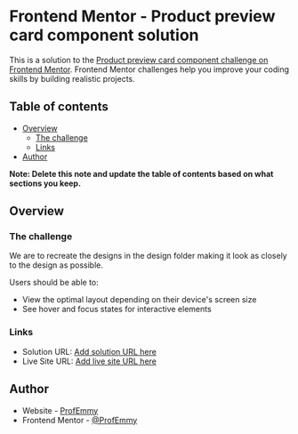 # Frontend Mentor - Product preview card component solution

This is a solution to the [Product preview card component challenge on Frontend Mentor](https://www.frontendmentor.io/challenges/product-preview-card-component-GO7UmttRfa). Frontend Mentor challenges help you improve your coding skills by building realistic projects. 

## Table of contents

- [Overview](#overview)
  - [The challenge](#the-challenge)
  - [Links](#links)
- [Author](#author)

**Note: Delete this note and update the table of contents based on what sections you keep.**

## Overview

### The challenge

We are to recreate the designs in the design folder making it look as closely to the design as possible.

Users should be able to:

- View the optimal layout depending on their device's screen size
- See hover and focus states for interactive elements

### Links

- Solution URL: [Add solution URL here](https://GitHub.com/ProfEmmy/Product-Preview-Card)
- Live Site URL: [Add live site URL here](https://ProfEmmy.github.io/Product-Preview-Card)

## Author

- Website - [ProfEmmy](https://github.com/ProfEmmy)
- Frontend Mentor - [@ProfEmmy](https://www.frontendmentor.io/profile/profemmy)
